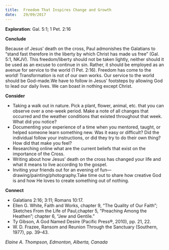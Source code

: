 ```yaml
---
title:  Freedom That Inspires Change and Growth
date:   29/09/2017
---
```


**Exploration**: Gal. 5:1; 1 Pet. 2:16

**Conclude**

Because of Jesus’ death on the cross, Paul admonishes the Galatians to “stand fast therefore in the liberty by which Christ has made us free” (Gal. 5:1, NKJV). This freedom/liberty should not be taken lightly, neither should it be used as an excuse to continue in sin. Rather, it should be employed as an avenue for service to the world (1 Pet. 2:16). Freedom has come to the world! Transformation is not of our own works. Our service to the world should be God-made.We have to follow in Jesus’ footsteps by allowing God to lead our daily lives. We can boast in nothing except Christ.

**Consider**

- Taking a walk out in nature. Pick a plant, flower, animal, etc. that you can observe over a one-week period. Make a note of all changes that occurred and the weather conditions that existed throughout that week. What did you notice?
- Documenting your experience of a time when you mentored, taught, or helped someone learn something new. Was it easy or difficult? Did the individual follow your instructions, or did they try to do their own thing? How did that make you feel?
- Researching online what are the current beliefs that exist on the importance of the Cross.
- Writing about how Jesus’ death on the cross has changed your life and what it means to live according to the gospel.
- Inviting your friends out for an evening of fun—drawing/painting/photography.Take time out to share how creative God is and how He loves to create something out of nothing.

**Connect**

- Galatians 2:16; 3:11; Romans 10:17.
- Ellen G. White, Faith and Works, chapter 9, “The Quality of Our Faith”; Sketches From the Life of Paul,chapter 5, “Preaching Among the Heathen”; chapter 6, “Jew and Gentile.”
- Ty Gibson, A God Named Desire (Pacific Press®, 2010), pp. 21, 22.
- W. D. Frazee, Ransom and Reunion Through the Sanctuary (Southern, 1977), pp. 39–43.

_Elaine A. Thompson, Edmonton, Alberta, Canada_